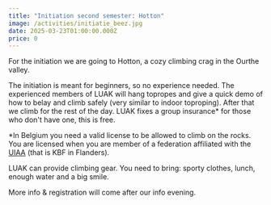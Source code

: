 ```yaml
---
title: "Initiation second semester: Hotton"
image: /activities/initiatie_beez.jpg
date: 2025-03-23T01:00:00.000Z
price: 0
---
```


For the initiation we are going to Hotton, a cozy climbing crag in the Ourthe valley.

The initiation is meant for beginners, so no experience needed. The experienced members of LUAK will hang topropes and give a quick demo of how to belay and climb safely (very similar to indoor toproping). After that we climb for the rest of the day. LUAK fixes a group insurance\* for those who don't have one, this is free.

\*In Belgium you need a valid license to be allowed to climb on the rocks. You are licensed when you are member of a federation affiliated with the [UIAA](https://theuiaa.org/members/member-federations/) (that is KBF in Flanders).

LUAK can provide climbing gear. You need to bring: sporty clothes, lunch, enough water and a big smile.

More info & registration will come after our info evening.
